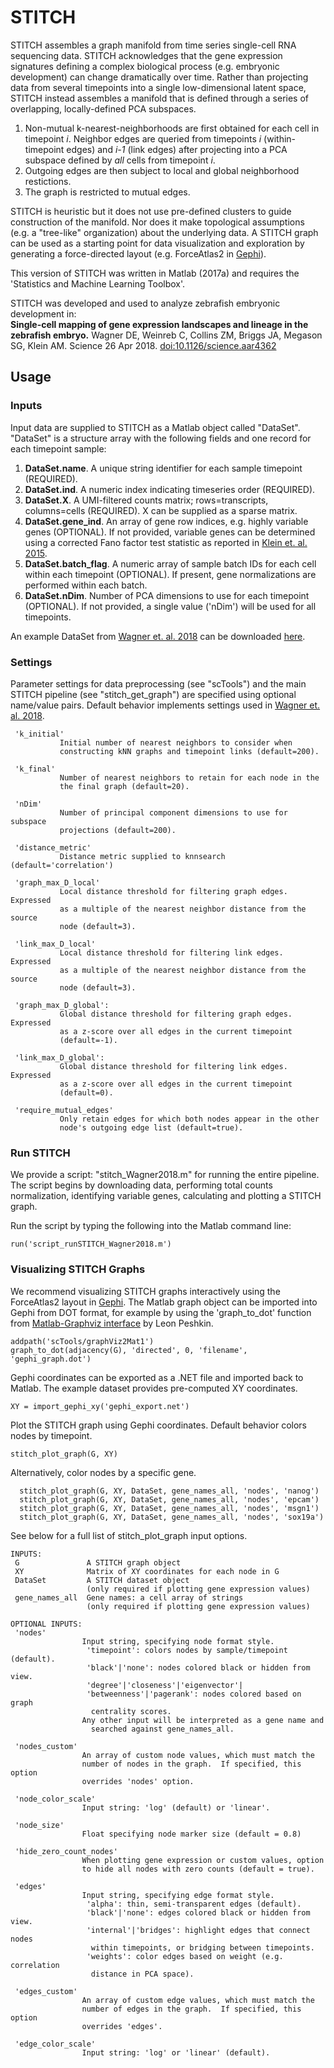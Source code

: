 STITCH
=========

STITCH assembles a graph manifold from time series single-cell RNA sequencing data.  STITCH acknowledges that the gene expression signatures defining a complex biological process (e.g. embryonic development) can change dramatically over time.  Rather than projecting data from several timepoints into a single low-dimensional latent space, STITCH instead assembles a manifold that is defined through a series of overlapping, locally-defined PCA subspaces.

1. Non-mutual k-nearest-neighborhoods are first obtained for each cell in timepoint _i_. Neighbor edges are queried from timepoints _i_ (within-timepoint edges) and _i-1_ (link edges) after projecting into a PCA subspace defined by _all_ cells from timepoint _i_.  
2. Outgoing edges are then subject to local and global neighborhood restictions.
3. The graph is restricted to mutual edges.

STITCH is heuristic but it does not use pre-defined clusters to guide construction of the manifold.  Nor does it make topological assumptions (e.g. a "tree-like" organization) about the underlying data.  A STITCH graph can be used as a starting point for data visualization and exploration by generating a force-directed layout (e.g. ForceAtlas2 in [Gephi](https://gephi.org/)).

This version of STITCH was written in Matlab (2017a) and requires the 'Statistics and Machine Learning Toolbox'.

STITCH was developed and used to analyze zebrafish embryonic development in:  
**Single-cell mapping of gene expression landscapes and lineage in the zebrafish embryo.**  Wagner DE, Weinreb C, Collins ZM, Briggs JA, Megason SG, Klein AM. Science 26 Apr 2018. [doi:10.1126/science.aar4362](http://science.sciencemag.org/content/early/2018/04/25/science.aar4362)


## Usage ##

### Inputs ###
Input data are supplied to STITCH as a Matlab object called "DataSet".  "DataSet" is a structure array with the following fields and one record for each timepoint sample:
1. **DataSet.name**. A unique string identifier for each sample timepoint (REQUIRED).
2. **DataSet.ind**.  A numeric index indicating timeseries order (REQUIRED).
3. **DataSet.X**.  A UMI-filtered counts matrix; rows=transcripts, columns=cells (REQUIRED).  X can be supplied as a sparse matrix.  
4. **DataSet.gene_ind**.  An array of gene row indices, e.g. highly variable genes (OPTIONAL). If not provided, variable genes can be determined  using a corrected Fano factor test statistic as reported in [Klein et. al. 2015](https://doi.org/10.1016/j.cell.2015.04.044).
5. **DataSet.batch_flag**. A numeric array of sample batch IDs for each cell within each timepoint (OPTIONAL). If present, gene normalizations are performed within each batch.
6. **DataSet.nDim**. Number of PCA dimensions to use for each timepoint (OPTIONAL). If not provided, a single value ('nDim') will be used for all timepoints.

An example DataSet from [Wagner et. al. 2018](http://science.sciencemag.org/content/early/2018/04/25/science.aar4362) can be downloaded [here](https://kleintools.hms.harvard.edu/paper_websites/wagner_zebrafish_timecourse2018/WagnerScience2018.mat).


### Settings ###
Parameter settings for data preprocessing (see "scTools") and the main STITCH pipeline (see "stitch_get_graph") are specified using optional name/value pairs.  Default behavior implements settings used in [Wagner et. al. 2018](http://science.sciencemag.org/content/early/2018/04/25/science.aar4362).

```
 'k_initial'
           Initial number of nearest neighbors to consider when
           constructing kNN graphs and timepoint links (default=200).

 'k_final'
           Number of nearest neighbors to retain for each node in the
           the final graph (default=20).

 'nDim'
           Number of principal component dimensions to use for subspace
           projections (default=200).

 'distance_metric'
           Distance metric supplied to knnsearch (default='correlation') 

 'graph_max_D_local'
           Local distance threshold for filtering graph edges. Expressed 
           as a multiple of the nearest neighbor distance from the source 
           node (default=3).

 'link_max_D_local'
           Local distance threshold for filtering link edges. Expressed 
           as a multiple of the nearest neighbor distance from the source 
           node (default=3).

 'graph_max_D_global':
           Global distance threshold for filtering graph edges. Expressed 
           as a z-score over all edges in the current timepoint 
           (default=-1).
           
 'link_max_D_global':
           Global distance threshold for filtering link edges. Expressed 
           as a z-score over all edges in the current timepoint 
           (default=0).           
           
 'require_mutual_edges'
           Only retain edges for which both nodes appear in the other 
           node's outgoing edge list (default=true).
```


### Run STITCH ###

We provide a script: "stitch_Wagner2018.m" for running the entire pipeline.  The script begins by downloading data, performing total counts normalization, identifying variable genes, calculating and plotting a STITCH graph.

Run the script by typing the following into the Matlab command line:     
  ```
  run('script_runSTITCH_Wagner2018.m')
  ```

### Visualizing STITCH Graphs ###

We recommend visualizing STITCH graphs interactively using the ForceAtlas2 layout in [Gephi](https://gephi.org/). The Matlab graph object can be imported into Gephi from DOT format, for example by using the 'graph_to_dot' function from [Matlab-Graphviz interface](https://www.mathworks.com/matlabcentral/fileexchange/4518-matlab-graphviz-interface) by Leon Peshkin.  
  ```
  addpath('scTools/graphViz2Mat1')
  graph_to_dot(adjacency(G), 'directed', 0, 'filename', 'gephi_graph.dot')
  ```

Gephi coordinates can be exported as a .NET file and imported back to Matlab.  The example dataset provides pre-computed XY coordinates.  
  ```
  XY = import_gephi_xy('gephi_export.net')
  ```

Plot the STITCH graph using Gephi coordinates. Default behavior colors nodes by timepoint.    
  ```
  stitch_plot_graph(G, XY)
  ```

Alternatively, color nodes by a specific gene.  
```
  stitch_plot_graph(G, XY, DataSet, gene_names_all, 'nodes', 'nanog')
  stitch_plot_graph(G, XY, DataSet, gene_names_all, 'nodes', 'epcam')
  stitch_plot_graph(G, XY, DataSet, gene_names_all, 'nodes', 'msgn1')
  stitch_plot_graph(G, XY, DataSet, gene_names_all, 'nodes', 'sox19a')
```
See below for a full list of stitch_plot_graph input options.
```
INPUTS:
 G               A STITCH graph object
 XY              Matrix of XY coordinates for each node in G 
 DataSet         A STITCH dataset object 
                 (only required if plotting gene expression values)
 gene_names_all  Gene names: a cell array of strings 
                 (only required if plotting gene expression values)

OPTIONAL INPUTS:
 'nodes'
                Input string, specifying node format style.  
                 'timepoint': colors nodes by sample/timepoint (default).
                 'black'|'none': nodes colored black or hidden from view.
                 'degree'|'closeness'|'eigenvector'|
                 'betweenness'|'pagerank': nodes colored based on graph 
                  centrality scores.
                Any other input will be interpreted as a gene name and
                  searched against gene_names_all.                 

 'nodes_custom' 
                An array of custom node values, which must match the 
                number of nodes in the graph.  If specified, this option 
                overrides 'nodes' option.

 'node_color_scale'
                Input string: 'log' (default) or 'linear'.

 'node_size'
                Float specifying node marker size (default = 0.8) 

 'hide_zero_count_nodes'
                When plotting gene expression or custom values, option 
                to hide all nodes with zero counts (default = true).

 'edges'
                Input string, specifying edge format style. 
                 'alpha': thin, semi-transparent edges (default).
                 'black'|'none': edges colored black or hidden from view.
                 'internal'|'bridges': highlight edges that connect nodes
                  within timepoints, or bridging between timepoints.
                 'weights': color edges based on weight (e.g. correlation
                  distance in PCA space).

 'edges_custom'
                An array of custom edge values, which must match the 
                number of edges in the graph.  If specified, this option 
                overrides 'edges'.

 'edge_color_scale'
                Input string: 'log' or 'linear' (default).
```








